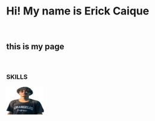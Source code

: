 <h1>Hi! My name is Erick Caique</h1>

<br>

<h2>this is my page</h2>

<br>

<h3>SKILLS</h3>

<img src="./assets/img/foto_principal.svg" width="100" height="75">
